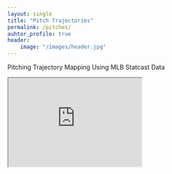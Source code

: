 ```yaml
---
layout: single
title: "Pitch Trajectories"
permalink: /pitches/
auhtor_profile: true 
header:
	image: "/images/header.jpg"
---
```

Pitching Trajectory Mapping Using MLB Statcast Data


<iframe id="inlineFrameExample"
    title="Inline Frame Example"
    width="300"
    height="200"
    src="https://www.pitcherlist.com/walker-buehlers-two-seam-fastball-and-the-nastiest-pitches-from-7-16/">
</iframe>





